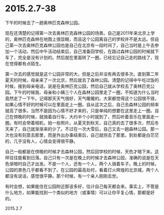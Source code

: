 2015.2.7-38
=============

下午的时候去了一趟奥林匹克森林公园。

现在还清楚的记得第一次去奥林匹克森林公园的场景。自己是2011年来北京上学的，奥林匹克森林在地图上很显眼，而且这个公园离自己的学校并不是太远。但自己第一次去奥林匹克森林公园也是自己在北京有一段时间了，自己当时是上午去参加一个活动，然后中午活动结束后，自己准备回学校，在路过森林公园的时候就下车了，完全是没有计划的。然后就在里面转了一圈，已经忘记自己走的路线了，现在觉得都有点陌生。

第一次去的感觉就是这个公园非常的大，但是之后并没有再去很多次。直到第二年夏天的时候，母亲来了一次北京，然后就去了森林公园。清楚的记得中午吃过饭的时候，接到母亲电话，说是在奥林匹克公园，然后自己就从学校去了奥林匹克公园。下午的时候我、母亲和小姨三个人在森林公园里走了一圈，不知道为什么当时竟然走了一下午。记得那天天气很好，天气暖暖的。大家都觉得这个公园很不错，如果心情不好的时候可以在里面走上一圈。自从这次之后，自己去森林公园的频率就高了很多。当然不是因为心情不好才来的，只是单纯的想要在这里走上一圈。自己在傍晚的时候，就骑着自行车，大约半个小时就到了，然后听着音乐在里面走一圈。有时会带着相机，拍一些照片。从夏天到秋天，自己真的去了很多次，然后冬天来了，自己就渐渐来的少了。不过在一次大雪后，自己又去一趟森林公园。那一次也没有刻意去那里，而是外出办事结束后，自己就拐去了那里。到处都是白茫茫的，几乎没有人，心情会变得很平静。

自己一般都是在傍晚的时候才去森林公园，然后回学校的时候，天色才暗下来。这样往往能看到日落。自己只有一次是在晚上的时候才去森林公园，准确的说是在天色渐暗时自己才出发。不是一个人，还有一个人，两个人骑着车子。晚上的时候，公园的景色几乎都看不到了。在公园的最高处时，看着灯火辉煌的北京城，两个人都没有说话，感觉很平静。那个时候，有一个亲人刚刚去世。

有时会想，如果能住在公园附近那该多好，估计自己每天都会来。事实上，不管是什么地方，如果能找到一个类似的地方（或事情）可以让你平复心情，那都是好的。

2015.2.7